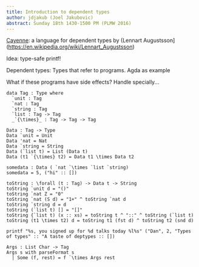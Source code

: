 ```yaml
---
title: Introduction to dependent types
author: jdjakub (Joel Jakubovic)
abstract: Sunday 18th 1430-1500 PM (PLMW 2016)
---
```


[Cayenne](https://en.wikipedia.org/wiki/Cayenne_(programming_language)): a language for dependent types by (Lennart Augustsson](https://en.wikipedia.org/wiki/Lennart_Augustsson)

Idea: type-safe printf!

Dependent types: Types that refer to programs. Agda as example

What if these programs have side effects? Handle specially...

```
data Tag : Type where
  `unit : Tag
  `nat : Tag
  `string : Tag
  `list : Tag -> Tag
  _`{\times}_ : Tag -> Tag -> Tag
```

```
Data : Tag -> Type
Data `unit = Unit
Data 'nat = Nat
Data `string = String
Data (`list t) = List (Data t)
Data (t1 `{\times} t2) = Data t1 \times Data t2
```

```
somedata : Data ( `nat `\times `list `string)
somedata = 5, ("hi" :: [])
```

```
toString : \forall (t : Tag) -> Data t -> String
toString `unit d = "()"
toString `nat Z = "0"
toString `nat (S d) = "1+" ^ toString `nat d
toString `string d = d
toString (`list t) [] = "[]"
toString {`list t) (x :: xs) = toString t ^ "::" ^ toString (`list t)
toString (t1 \times t2) d = toString t1 (fst d) ^ toString t2 (snd d)

printf "%s, you signed up for %d talks today %l%s" ("Dan", 2, "Types of types" :: "A taste of deptypes :: [])

Args : List Char -> Tag
Args s with parseFormat s
  | Some (f, rest) = f `\times Args rest
```
